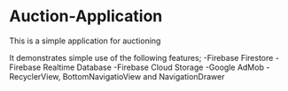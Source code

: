 # Auction-Application
This is a simple application for auctioning

It demonstrates simple use of the following features;
-Firebase Firestore
-Firebase Realtime Database
-Firebase Cloud Storage
-Google AdMob
-RecyclerView, BottomNavigatioView and NavigationDrawer
